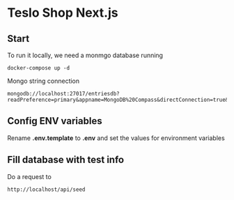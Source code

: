 # Teslo Shop Next.js

## Start
To run it locally, we need a monmgo database running

```
docker-compose up -d
```

Mongo string connection

```
mongodb://localhost:27017/entriesdb?readPreference=primary&appname=MongoDB%20Compass&directConnection=true&ssl=false
```

## Config ENV variables
Rename __.env.template__ to __.env__ and set the values for environment variables

## Fill database with test info
Do a request to

```
http://localhost/api/seed
```


